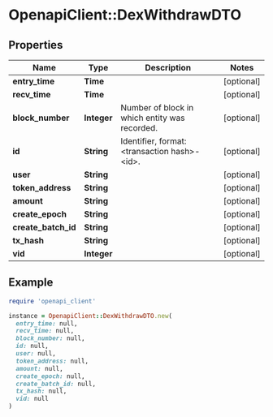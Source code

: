 # OpenapiClient::DexWithdrawDTO

## Properties

| Name | Type | Description | Notes |
| ---- | ---- | ----------- | ----- |
| **entry_time** | **Time** |  | [optional] |
| **recv_time** | **Time** |  | [optional] |
| **block_number** | **Integer** | Number of block in which entity was recorded. | [optional] |
| **id** | **String** | Identifier, format: &lt;transaction hash&gt;-&lt;id&gt;. | [optional] |
| **user** | **String** |  | [optional] |
| **token_address** | **String** |  | [optional] |
| **amount** | **String** |  | [optional] |
| **create_epoch** | **String** |  | [optional] |
| **create_batch_id** | **String** |  | [optional] |
| **tx_hash** | **String** |  | [optional] |
| **vid** | **Integer** |  | [optional] |

## Example

```ruby
require 'openapi_client'

instance = OpenapiClient::DexWithdrawDTO.new(
  entry_time: null,
  recv_time: null,
  block_number: null,
  id: null,
  user: null,
  token_address: null,
  amount: null,
  create_epoch: null,
  create_batch_id: null,
  tx_hash: null,
  vid: null
)
```

